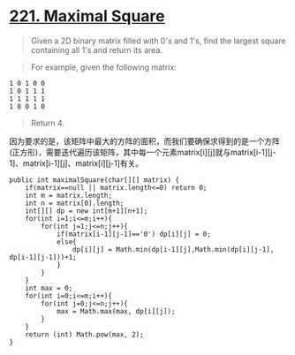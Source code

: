 # [221. Maximal Square](https://leetcode.com/problems/maximal-square/)

> Given a 2D binary matrix filled with 0's and 1's, find the largest square containing all 1's and return its area.

> For example, given the following matrix:

	1 0 1 0 0
	1 0 1 1 1
	1 1 1 1 1
	1 0 0 1 0

> Return 4.

因为要求的是，该矩阵中最大的方阵的面积，而我们要确保求得到的是一个方阵(正方形)，需要迭代遍历该矩阵，其中每一个元素matrix[i][j]就与matrix[i-1][j-1]、matrix[i-1][j]、matrix[i][j-1]有关。

	public int maximalSquare(char[][] matrix) {
        if(matrix==null || matrix.length<=0) return 0;
        int m = matrix.length;
        int n = matrix[0].length;
        int[][] dp = new int[m+1][n+1];
        for(int i=1;i<=m;i++){
        	for(int j=1;j<=n;j++){
        		if(matrix[i-1][j-1]=='0') dp[i][j] = 0;
        		else{
        			dp[i][j] = Math.min(dp[i-1][j],Math.min(dp[i][j-1], dp[i-1][j-1]))+1;
        		}
        	}
        }
        int max = 0;
        for(int i=0;i<=m;i++){
        	for(int j=0;j<=n;j++){
        		max = Math.max(max, dp[i][j]);
        	}
        }
        return (int) Math.pow(max, 2);
    }




